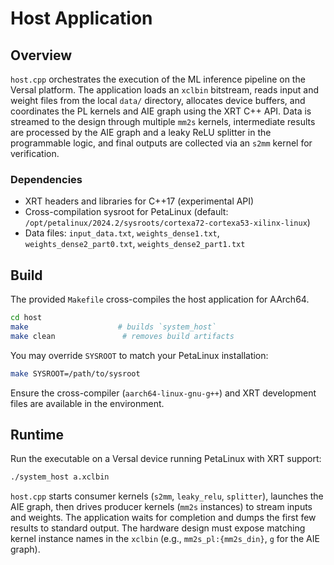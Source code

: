 # Host Application

## Overview
`host.cpp` orchestrates the execution of the ML inference pipeline on the Versal platform. The application loads an `xclbin` bitstream, reads input and weight files from the local `data/` directory, allocates device buffers, and coordinates the PL kernels and AIE graph using the XRT C++ API. Data is streamed to the design through multiple `mm2s` kernels, intermediate results are processed by the AIE graph and a leaky ReLU splitter in the programmable logic, and final outputs are collected via an `s2mm` kernel for verification.

### Dependencies
- XRT headers and libraries for C++17 (experimental API)
- Cross-compilation sysroot for PetaLinux (default: `/opt/petalinux/2024.2/sysroots/cortexa72-cortexa53-xilinx-linux`)
- Data files: `input_data.txt`, `weights_dense1.txt`, `weights_dense2_part0.txt`, `weights_dense2_part1.txt`

## Build
The provided `Makefile` cross-compiles the host application for AArch64.

```bash
cd host
make                    # builds `system_host`
make clean               # removes build artifacts
```

You may override `SYSROOT` to match your PetaLinux installation:

```bash
make SYSROOT=/path/to/sysroot
```

Ensure the cross-compiler (`aarch64-linux-gnu-g++`) and XRT development files are available in the environment.

## Runtime
Run the executable on a Versal device running PetaLinux with XRT support:

```bash
./system_host a.xclbin
```

`host.cpp` starts consumer kernels (`s2mm`, `leaky_relu`, `splitter`), launches the AIE graph, then drives producer kernels (`mm2s` instances) to stream inputs and weights. The application waits for completion and dumps the first few results to standard output. The hardware design must expose matching kernel instance names in the `xclbin` (e.g., `mm2s_pl:{mm2s_din}`, `g` for the AIE graph).
